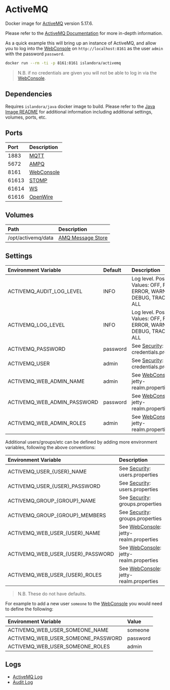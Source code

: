 # ActiveMQ

Docker image for [ActiveMQ] version 5.17.6.

Please refer to the [ActiveMQ Documentation] for more in-depth information.

As a quick example this will bring up an instance of ActiveMQ, and allow you to
log into the [WebConsole] on `http://localhost:8161` as the user `admin` with
the password `password`.

```bash
docker run --rm -ti -p 8161:8161 islandora/activemq
```

> N.B. if no credentials are given you will not be able to log in via the
[WebConsole].

## Dependencies

Requires `islandora/java` docker image to build. Please refer to the
[Java Image README](../java/README.md) for additional information including
additional settings, volumes, ports, etc.

## Ports

| Port  | Description  |
| :---- | :----------- |
| 1883  | [MQTT]       |
| 5672  | [AMPQ]       |
| 8161  | [WebConsole] |
| 61613 | [STOMP]      |
| 61614 | [WS]         |
| 61616 | [OpenWire]   |

## Volumes

| Path               | Description         |
| :----------------- | :------------------ |
| /opt/activemq/data | [AMQ Message Store] |

## Settings

| Environment Variable        | Default  | Description                                                                    |
| :-------------------------- | :------- | :----------------------------------------------------------------------------- |
| ACTIVEMQ_AUDIT_LOG_LEVEL    | INFO     | Log level. Possible Values: OFF, FATAL, ERROR, WARN, INFO, DEBUG, TRACE or ALL |
| ACTIVEMQ_LOG_LEVEL          | INFO     | Log level. Possible Values: OFF, FATAL, ERROR, WARN, INFO, DEBUG, TRACE or ALL |
| ACTIVEMQ_PASSWORD           | password | See [Security]: credentials.properties                                         |
| ACTIVEMQ_USER               | admin    | See [Security]: credentials.properties                                         |
| ACTIVEMQ_WEB_ADMIN_NAME     | admin    | See [WebConsole]: jetty-realm.properties                                       |
| ACTIVEMQ_WEB_ADMIN_PASSWORD | password | See [WebConsole]: jetty-realm.properties                                       |
| ACTIVEMQ_WEB_ADMIN_ROLES    | admin    | See [WebConsole]: jetty-realm.properties                                       |

Additional users/groups/etc can be defined by adding more environment variables,
following the above conventions:

| Environment Variable              | Description                              |
| :-------------------------------- | :--------------------------------------- |
| ACTIVEMQ_USER_{USER}_NAME         | See [Security]: users.properties         |
| ACTIVEMQ_USER_{USER}_PASSWORD     | See [Security]: users.properties         |
| ACTIVEMQ_GROUP_{GROUP}_NAME       | See [Security]: groups.properties        |
| ACTIVEMQ_GROUP_{GROUP}_MEMBERS    | See [Security]: groups.properties        |
| ACTIVEMQ_WEB_USER_{USER}_NAME     | See [WebConsole]: jetty-realm.properties |
| ACTIVEMQ_WEB_USER_{USER}_PASSWORD | See [WebConsole]: jetty-realm.properties |
| ACTIVEMQ_WEB_USER_{USER}_ROLES    | See [WebConsole]: jetty-realm.properties |

> N.B. These do not have defaults.

For example to add a new user `someone` to the [WebConsole] you would need to
define the following:

| Environment Variable               | Value    |
| :--------------------------------- | :------- |
| ACTIVEMQ_WEB_USER_SOMEONE_NAME     | someone  |
| ACTIVEMQ_WEB_USER_SOMEONE_PASSWORD | password |
| ACTIVEMQ_WEB_USER_SOMEONE_ROLES    | admin    |

## Logs

- [ActiveMQ Log]
- [Audit Log]

[ActiveMQ Documentation]: https://activemq.apache.org/components/classic/documentation
[ActiveMQ Log]: https://activemq.apache.org/how-do-i-change-the-logging
[ActiveMQ]: http://activemq.apache.org/
[AMPQ]: https://activemq.apache.org/amqp
[AMQ Message Store]: https://activemq.apache.org/amq-message-store
[Audit Log]: https://activemq.apache.org/audit-logging
[MQTT]: https://activemq.apache.org/mqtt
[OpenWire]: https://activemq.apache.org/openwire
[Security]: https://activemq.apache.org/security
[STOMP]: https://activemq.apache.org/stomp
[WebConsole]: https://activemq.apache.org/web-console
[WS]: https://activemq.apache.org/ws-notification
